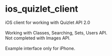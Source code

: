 ios_quizlet_client
==================

iOS client for working with Quizlet API 2.0
<br>
<br>
Working with Classes, Searching, Sets, Users API.<br>
Not completed with Images API.<br>
<br>
Example interface only for iPhone.
